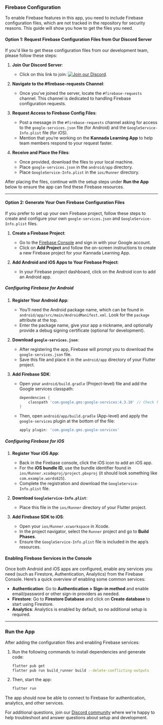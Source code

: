 ### Firebase Configuration

To enable Firebase features in this app, you need to include Firebase configuration files, which are not tracked in the repository for security reasons. This guide will show you how to get the files you need.

#### Option 1: Request Firebase Configuration Files from Our Discord Server

If you'd like to get these configuration files from our development team, please follow these steps:

1. **Join Our Discord Server**: 
   - Click on this link to join: [![Join our Discord](https://img.shields.io/discord/your_discord_server_id.svg?label=Join%20our%20Discord&logo=discord)](https://discord.gg/HqwnSZUmsz).
   
2. **Navigate to the #firebase-requests Channel**:
   - Once you’ve joined the server, locate the `#firebase-requests` channel. This channel is dedicated to handling Firebase configuration requests.

3. **Request Access to Firebase Config Files**:
   - Post a message in the `#firebase-requests` channel asking for access to the `google-services.json` file (for Android) and the `GoogleService-Info.plist` file (for iOS).
   - Mention that you’re working on the **Kannada Learning App** to help team members respond to your request faster.
   
4. **Receive and Place the Files**:
   - Once provided, download the files to your local machine.
   - Place `google-services.json` in the `android/app` directory.
   - Place `GoogleService-Info.plist` in the `ios/Runner` directory.

After placing the files, continue with the setup steps under **Run the App** below to ensure the app can find these Firebase resources.

---

#### Option 2: Generate Your Own Firebase Configuration Files

If you prefer to set up your own Firebase project, follow these steps to create and configure your own `google-services.json` and `GoogleService-Info.plist` files.

1. **Create a Firebase Project**:
   - Go to the [Firebase Console](https://console.firebase.google.com/) and sign in with your Google account.
   - Click on **Add Project** and follow the on-screen instructions to create a new Firebase project for your Kannada Learning App.

2. **Add Android and iOS Apps to Your Firebase Project**:
   - In your Firebase project dashboard, click on the Android icon to add an Android app.

##### Configuring Firebase for Android

   1. **Register Your Android App**:
      - You’ll need the Android package name, which can be found in `android/app/src/main/AndroidManifest.xml`. Look for the `package` attribute at the top.
      - Enter the package name, give your app a nickname, and optionally provide a debug signing certificate (optional for development).

   2. **Download `google-services.json`**:
      - After registering the app, Firebase will prompt you to download the `google-services.json` file.
      - Save this file and place it in the `android/app` directory of your Flutter project.

   3. **Add Firebase SDK**:
      - Open your `android/build.gradle` (Project-level) file and add the Google services classpath:

        ```gradle
        dependencies {
            classpath 'com.google.gms:google-services:4.3.10' // Check for latest version
        }
        ```

      - Then, open `android/app/build.gradle` (App-level) and apply the `google-services` plugin at the bottom of the file:

        ```gradle
        apply plugin: 'com.google.gms.google-services'
        ```

##### Configuring Firebase for iOS

   1. **Register Your iOS App**:
      - Back in the Firebase console, click the iOS icon to add an iOS app.
      - For the **iOS bundle ID**, use the bundle identifier found in `ios/Runner.xcodeproj/project.pbxproj` (it should look something like `com.example.words625`).
      - Complete the registration and download the `GoogleService-Info.plist` file.

   2. **Download `GoogleService-Info.plist`**:
      - Place this file in the `ios/Runner` directory of your Flutter project.

   3. **Add Firebase SDK to iOS**:
      - Open your `ios/Runner.xcworkspace` in Xcode.
      - In the project navigator, select the `Runner` project and go to **Build Phases**.
      - Ensure the `GoogleService-Info.plist` file is included in the app’s resources.

#### Enabling Firebase Services in the Console

Once both Android and iOS apps are configured, enable any services you need (such as Firestore, Authentication, Analytics) from the Firebase Console. Here’s a quick overview of enabling some common services:

- **Authentication**: Go to **Authentication > Sign-in method** and enable email/password or other sign-in providers as needed.
- **Firestore**: Go to **Firestore Database** and click on **Create database** to start using Firestore.
- **Analytics**: Analytics is enabled by default, so no additional setup is required.

---

### Run the App

After adding the configuration files and enabling Firebase services:

1. Run the following commands to install dependencies and generate code:
   
   ```bash
   flutter pub get
   flutter pub run build_runner build --delete-conflicting-outputs
   ```

2. Then, start the app:

   ```bash
   flutter run
   ```

The app should now be able to connect to Firebase for authentication, analytics, and other services.

For additional questions, join our [Discord community](https://discord.gg/HqwnSZUmsz) where we’re happy to help troubleshoot and answer questions about setup and development.